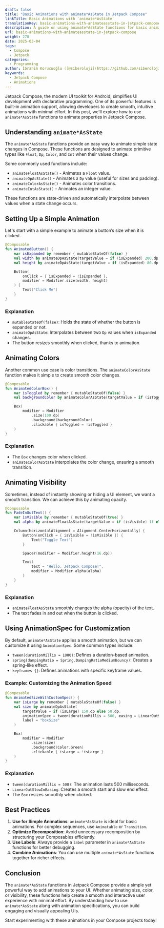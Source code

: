 ```yaml
---
draft: false
title: "Basic Animations with animate*AsState in Jetpack Compose"
linkTitle: Basic Animations with `animate*AsState`
translationKey: basic-animations-with-animateasstate-in-jetpack-compose
description: A guide on using animate*AsState functions for basic animations in Jetpack Compose.
url: basic-animations-with-animateasstate-in-jetpack-compose
weight: 270
date: 2025-03-04
tags:
  - Compose
  - Jetpack
categories:
  - Programming
author: İbrahim Korucuoğlu ([@siberoloji](https://github.com/siberoloji))
keywords:
  - Jetpack Compose
  - Animations
---
```


Jetpack Compose, the modern UI toolkit for Android, simplifies UI development with declarative programming. One of its powerful features is built-in animation support, allowing developers to create smooth, intuitive animations with minimal effort. In this post, we'll explore how to use `animate*AsState` functions to animate properties in Jetpack Compose.

## Understanding `animate*AsState`

The `animate*AsState` functions provide an easy way to animate simple state changes in Compose. These functions are designed to animate primitive types like `Float`, `Dp`, `Color`, and `Int` when their values change.

Some commonly used functions include:

- `animateFloatAsState()` - Animates a `Float` value.
- `animateDpAsState()` - Animates a `Dp` value (useful for sizes and padding).
- `animateColorAsState()` - Animates color transitions.
- `animateIntAsState()` - Animates an integer value.

These functions are state-driven and automatically interpolate between values when a state change occurs.

## Setting Up a Simple Animation

Let's start with a simple example to animate a button’s size when it is clicked.

```kotlin
@Composable
fun AnimatedButton() {
    var isExpanded by remember { mutableStateOf(false) }
    val width by animateDpAsState(targetValue = if (isExpanded) 200.dp else 100.dp, label = "buttonWidth")
    val height by animateDpAsState(targetValue = if (isExpanded) 80.dp else 40.dp, label = "buttonHeight")

    Button(
        onClick = { isExpanded = !isExpanded },
        modifier = Modifier.size(width, height)
    ) {
        Text("Click Me")
    }
}
```

### Explanation

- `mutableStateOf(false)`: Holds the state of whether the button is expanded or not.
- `animateDpAsState`: Interpolates between two `Dp` values when `isExpanded` changes.
- The button resizes smoothly when clicked, thanks to animation.

## Animating Colors

Another common use case is color transitions. The `animateColorAsState` function makes it simple to create smooth color changes.

```kotlin
@Composable
fun AnimatedColorBox() {
    var isToggled by remember { mutableStateOf(false) }
    val backgroundColor by animateColorAsState(targetValue = if (isToggled) Color.Red else Color.Blue, label = "boxColor")

    Box(
        modifier = Modifier
            .size(100.dp)
            .background(backgroundColor)
            .clickable { isToggled = !isToggled }
    )
}
```

### Explanation

- The `Box` changes color when clicked.
- `animateColorAsState` interpolates the color change, ensuring a smooth transition.

## Animating Visibility

Sometimes, instead of instantly showing or hiding a UI element, we want a smooth transition. We can achieve this by animating opacity.

```kotlin
@Composable
fun FadeInOutText() {
    var isVisible by remember { mutableStateOf(true) }
    val alpha by animateFloatAsState(targetValue = if (isVisible) 1f else 0f, label = "textOpacity")

    Column(horizontalAlignment = Alignment.CenterHorizontally) {
        Button(onClick = { isVisible = !isVisible }) {
            Text("Toggle Text")
        }

        Spacer(modifier = Modifier.height(16.dp))

        Text(
            text = "Hello, Jetpack Compose!",
            modifier = Modifier.alpha(alpha)
        )
    }
}
```

### Explanation

- `animateFloatAsState` smoothly changes the alpha (opacity) of the text.
- The text fades in and out when the button is clicked.

## Using AnimationSpec for Customization

By default, `animate*AsState` applies a smooth animation, but we can customize it using `AnimationSpec`. Some common types include:

- `tween(durationMillis = 1000)`: Defines a duration-based animation.
- `spring(dampingRatio = Spring.DampingRatioMediumBouncy)`: Creates a spring-like effect.
- `keyframes {}`: Defines animations with specific keyframe values.

### Example: Customizing the Animation Speed

```kotlin
@Composable
fun AnimatedSizeWithCustomSpec() {
    var isLarge by remember { mutableStateOf(false) }
    val size by animateDpAsState(
        targetValue = if (isLarge) 150.dp else 50.dp,
        animationSpec = tween(durationMillis = 500, easing = LinearOutSlowInEasing),
        label = "boxSize"
    )

    Box(
        modifier = Modifier
            .size(size)
            .background(Color.Green)
            .clickable { isLarge = !isLarge }
    )
}
```

### Explanation

- `tween(durationMillis = 500)`: The animation lasts 500 milliseconds.
- `LinearOutSlowInEasing`: Creates a smooth start and slow end effect.
- The `Box` resizes smoothly when clicked.

## Best Practices

1. **Use for Simple Animations**: `animate*AsState` is ideal for basic animations. For complex sequences, use `Animatable` or `Transition`.
2. **Optimize Recomposition**: Avoid unnecessary recomposition by structuring your Composables efficiently.
3. **Use Labels**: Always provide a `label` parameter in `animate*AsState` functions for better debugging.
4. **Combine Animations**: You can use multiple `animate*AsState` functions together for richer effects.

## Conclusion

The `animate*AsState` functions in Jetpack Compose provide a simple yet powerful way to add animations to your UI. Whether animating size, color, or visibility, these functions help create a smooth and interactive user experience with minimal effort. By understanding how to use `animate*AsState` along with animation specifications, you can build engaging and visually appealing UIs.

Start experimenting with these animations in your Compose projects today!
